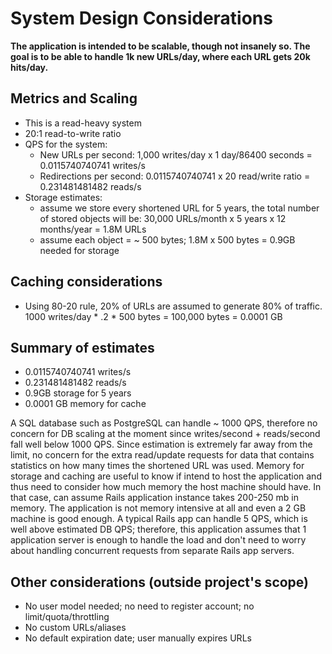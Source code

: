 # System Design Considerations

**The application is intended to be scalable, though not insanely so. The goal
is to be able to handle 1k new URLs/day, where each URL gets 20k hits/day.**

## Metrics and Scaling

* This is a read-heavy system
* 20:1 read-to-write ratio
* QPS for the system:
  * New URLs per second:
    1,000 writes/day x 1 day/86400 seconds = 0.0115740740741 writes/s
  * Redirections per second:
    0.0115740740741 x 20 read/write ratio = 0.231481481482 reads/s
* Storage estimates:
  * assume we store every shortened URL for 5 years, the total number of stored
    objects will be: 30,000 URLs/month x 5 years x 12 months/year = 1.8M URLs
  * assume each object = ~ 500 bytes; 1.8M x 500 bytes = 0.9GB needed for
    storage

## Caching considerations

* Using 80-20 rule, 20% of URLs are assumed to generate 80% of traffic.
  1000 writes/day * .2 * 500 bytes = 100,000 bytes = 0.0001 GB

## Summary of estimates

* 0.0115740740741 writes/s
* 0.231481481482 reads/s
* 0.9GB storage for 5 years
* 0.0001 GB memory for cache

A SQL database such as PostgreSQL can handle ~ 1000 QPS, therefore no concern
for DB scaling at the moment since writes/second + reads/second fall well below
1000 QPS. Since estimation is extremely far away from the limit, no concern
for the extra read/update requests for data that contains statistics on how many
times the shortened URL was used. Memory for storage and caching are useful to
know if intend to host the application and thus need to consider how much memory
the host machine should have. In that case, can assume Rails application
instance takes 200-250 mb in memory. The application is not memory intensive at
all and even a 2 GB machine is good enough. A typical Rails app can handle
5 QPS, which is well above estimated DB QPS; therefore, this application assumes
that 1 application server is enough to handle the load and don't need to worry
about handling concurrent requests from separate Rails app servers.

## Other considerations (outside project's scope)

* No user model needed; no need to register account; no limit/quota/throttling
* No custom URLs/aliases
* No default expiration date; user manually expires URLs
